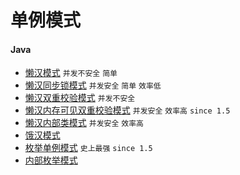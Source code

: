 # 单例模式

#### Java

- [懒汉模式](https://github.com/pojozhang/playground/blob/master/solutions/java/src/main/java/playground/design/singleton/LazySingleton.java) `并发不安全` `简单`
- [懒汉同步锁模式](https://github.com/pojozhang/playground/blob/master/solutions/java/src/main/java/playground/design/singleton/LazySyncSingleton.java) `并发安全` `简单` `效率低`
- [懒汉双重校验模式](https://github.com/pojozhang/playground/blob/master/solutions/java/src/main/java/playground/design/singleton/LazyDCLSingleton.java) `并发不安全`
- [懒汉内存可见双重校验模式](https://github.com/pojozhang/playground/blob/master/solutions/java/src/main/java/playground/design/singleton/LazyDCLVSingleton.java) `并发安全` `效率高` `since 1.5`
- [懒汉内部类模式](https://github.com/pojozhang/playground/blob/master/solutions/java/src/main/java/playground/design/singleton/LazyInnerSingleton.java) `并发安全` `效率高`
- [饿汉模式](https://github.com/pojozhang/playground/blob/master/solutions/java/src/main/java/playground/design/singleton/UrgentSingleton.java) 
- [枚举单例模式](https://github.com/pojozhang/playground/blob/master/solutions/java/src/main/java/playground/design/singleton/EnumSingleton.java) `史上最强` `since 1.5`
- [内部枚举模式](https://github.com/pojozhang/playground/blob/master/solutions/java/src/main/java/playground/design/singleton/InnerEnumSingleton.java) 
